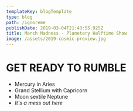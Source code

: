 ```yaml
---
templateKey: blogTemplate
type: blog
path: /ignoreme
publishDate: 2019-03-04T21:43:55.925Z
title: March Madness - Planetary Halftime Show
image: /assets/2019-cosmic-preview.jpg
---
```

# GET READY TO RUMBLE

* Mercury in Aries
* Grand Stellium with Capricorn
* Moon sextile Neptune
* _It's a mess out here_
